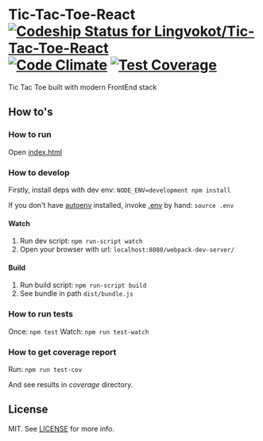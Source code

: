 # Tic-Tac-Toe-React [ ![Codeship Status for Lingvokot/Tic-Tac-Toe-React](https://codeship.com/projects/01e39e70-5c79-0133-c9c4-5e493a25d753/status?branch=master)](https://codeship.com/projects/110950) [![Code Climate](https://codeclimate.com/github/Lingvokot/Tic-Tac-Toe-React/badges/gpa.svg)](https://codeclimate.com/github/Lingvokot/Tic-Tac-Toe-React) [![Test Coverage](https://codeclimate.com/github/Lingvokot/Tic-Tac-Toe-React/badges/coverage.svg)](https://codeclimate.com/github/Lingvokot/Tic-Tac-Toe-React/coverage)
Tic Tac Toe built with modern FrontEnd stack

## How to's

### How to run

Open [index.html](index.html)

### How to develop

Firstly, install deps with dev env: `NODE_ENV=development npm install`

If you don't have [autoenv](https://github.com/kennethreitz/autoenv) installed, invoke [.env](.env) by hand: `source .env`

#### Watch

1. Run dev script: `npm run-script watch`
2. Open your browser with url: `localhost:8080/webpack-dev-server/`

#### Build

1. Run build script: `npm run-script build`
2. See bundle in path `dist/bundle.js`

### How to run tests

Once: `npm test`
Watch: `npm run test-watch`

### How to get coverage report

Run:
`npm run test-cov`

And see results in *coverage* directory.

## License

MIT. See [LICENSE](LICENSE) for more info.
